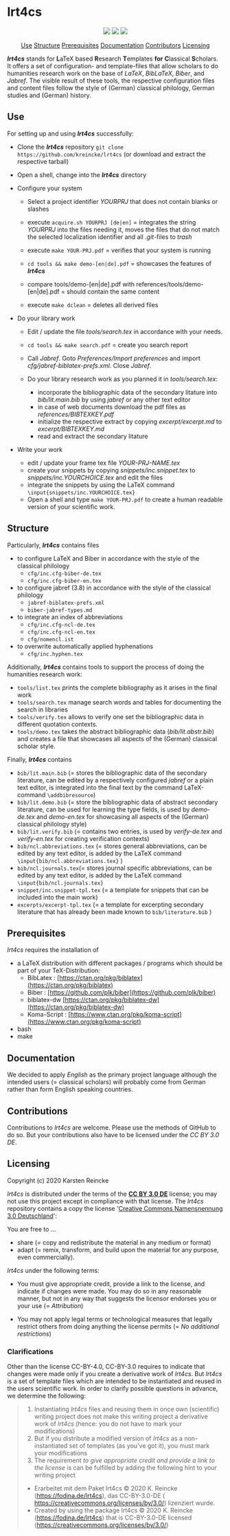 # lrt4cs


<p align="center">
    <a href="https://github.com/kreincke/lrt4cs/commits/" title="Last Commit"><img src="https://img.shields.io/github/last-commit/kreincke/lrt4cs?style=flat"></a>
    <a href="https://github.com/kreincke/lrt4cs/issues" title="Open Issues"><img src="https://img.shields.io/github/issues/kreincke/lrt4cs?style=flat"></a>
    <a href="https://github.com/kreincke/lrt4cs/blob/master/LICENSE" title="License"><img src="https://img.shields.io/badge/License-CC_BY_3.0_DE-blue.svg?style=flat"></a>
</p>

<p align="center">
  <a href="#use">Use</a>  
  <a href="#structure">Structure</a>  
  <a href="#prerequisites">Prerequisites</a>  
  <a href="#documentation">Documentation</a>  
  <a href="#contributions">Contributors</a>  
  <a href="#licensing">Licensing</a>
</p>

***lrt4cs*** stands for **L**aTeX based **R**esearch **T**emplates **for** **C**lassical **S**cholars. It offers a set of configuration- and template-files that allow scholars to do humanities research work on the base of *LaTeX*, *BibLaTeX*, *Biber*, and *Jabref*. The visible result of these tools, the respective configuration files and content files follow the style of (German) classical philology, German studies and (German) history.

## Use

For setting up and using ***lrt4cs*** successfully:

* Clone the ***lrt4cs*** repository `git clone https://github.com/kreincke/lrt4cs` (or download and extract the respective tarball)

* Open a shell, change into the ***lrt4cs*** directory

* Configure your system

  - Select a project identifier *YOURPRJ* that does not contain blanks or slashes

  - execute `acquire.sh YOURPRJ [de|en]` = integrates the string *YOURPRJ* into the files needing it, moves the files that do not match the selected localization identifier and all *.git*-files to *trash*

  - execute `make YOUR-PRJ.pdf` = verifies that your system is running

  - `cd tools && make demo-[en|de].pdf` = showcases the features of ***lrt4cs***

  - compare tools/demo-[en|de].pdf with references/tools/demo-[en|de].pdf = should contain the same content

  - execute `make dclean` = deletes all derived files

* Do your library work 

  - Edit / update the file *tools/search.tex* in accordance with your needs.

  - `cd tools && make search.pdf` = create you search report

  - Call *Jabref*. Goto *Preferences/Import preferences* and import *cfg/jabref-biblatex-prefs.xml*. Close *Jabref*.

  - Do your library research work as you planned it in *tools/search.tex*:

    - incorporate the bibliographic data of the secondary litature into *bib/lit.main.bib* by using *jabref* or any other text editor
    - in case of web documents download the pdf files as *references/BIBTEXKEY.pdf*
    - initialize the respective extract by copying *excerpt/excerpt.md* to *excerpt/BIBTEXKEY.md*
    - read and extract the secondary litature 

* Write your work
   - edit / update your frame tex file *YOUR-PRJ-NAME.tex*
   - create your snippets by copying *snippets/inc.snippet.tex* to *snippets/inc.YOURCHOICE.tex* and edit the files
   - integrate the snippets by using the LaTeX command `\input{snippets/inc.YOURCHOICE.tex}`
   - Open a shell and type `make YOUR-PRJ.pdf` to create a human readable version of your scientific work.


## Structure

Particularly, ***lrt4cs*** contains files
* to configure LaTeX and Biber in accordance with the style of the classical philology
  - `cfg/inc.cfg-biber-de.tex`
  - `cfg/inc.cfg-biber-en.tex`
* to configure jabref (3.8) in accordance with the style of the classical philology
  - `jabref-biblatex-prefs.xml`
  - `biber-jabref-types.md`
* to integrate an index of abbreviations
  - `cfg/inc.cfg-ncl-de.tex`
  - `cfg/inc.cfg-ncl-en.tex`
  - `cfg/nomencl.ist`
* to overwrite automatically applied hyphenations
  - `cfg/inc.hyphen.tex`

Additionally, ***lrt4cs*** contains tools to support the process of doing the humanities research work:
* `tools/list.tex` prints the complete bibliography as it arises in the final work
* `tools/search.tex` manage search words and tables for documenting the search in libraries
* `tools/verify.tex` allows to verify one set the bibliographic data in different quotation contexts.
* `tools/demo.tex` takes the abstract bibliographic data (*bib/lit.abstr.bib*) and creates a file that showcases all aspects of the (German) classical scholar style.

Finally, ***lrt4cs*** contains
* `bib/lit.main.bib` (= stores the bibliographic data of the secondary literature, can be edited by a respectively configured *jabref* or a plain text editor, is integrated into the final text by the command LaTeX-command `\addbibresource`)
* `bib/lit.demo.bib` (= store the bibliographic data of abstract secondary literature, can be used for learning the type fields, is used by *demo-de.tex* and  *demo-en.tex* for showcasing all aspects of the (German) classical philology style)
* `bib/lit.verify.bib` (= contains two entries, is used by *verify-de.tex* and  *verify-en.tex* for creating verification contexts)
* `bib/ncl.abbreviations.tex` (= stores general abbreviations, can be edited by any text editor, is added by the LaTeX command `\input{bib/ncl.abbreviations.tex}`
)
* `bib/ncl.journals.tex`(= stores journal specific abbreviations, can be edited by any text editor, is added by the LaTeX command `\input{bib/ncl.journals.tex}`
* `snippet/inc.snippet-tpl.tex` (= a template for snippets that can be included into the main work)
* `excerpts/excerpt-tpl.tex` (= a template for excerpting secondary literature that has already been made known to `bib/literature.bib`   )

## Prerequisites

*lrt4cs* requires the installation of

* a LaTeX distribution with different packages / programs which should be part of your TeX-Distribution:
  * BibLatex : [https://ctan.org/pkg/biblatex](https://ctan.org/pkg/biblatex)
  * Biber : [https://github.com/plk/biber](https://github.com/plk/biber)
  * biblatex-dw [https://ctan.org/pkg/biblatex-dw](https://ctan.org/pkg/biblatex-dw)
  * Koma-Script : [https://www.ctan.org/pkg/koma-script](https://www.ctan.org/pkg/koma-script)
* bash
* make

## Documentation

We decided to apply _English_ as the primary project language although the intended users (= classical scholars) will probably come from German rather than form English speaking countries.

## Contributions

Contributions to *lrt4cs* are welcome. Please use the methods of GitHub to do so. But your contributions also have to be licensed under the *CC BY 3.0 DE*.

## Licensing

Copyright (c) 2020 Karsten Reincke

*lrt4cs* is distributed under the terms of the [**CC BY 3.0 DE**](https://creativecommons.org/licenses/by/3.0/de/) license; you may not use this project except in compliance with that license. The *lrt4cs* repository contains a copy the license '[Creative Commons Namensnennung 3.0 Deutschland](./LICENSE.md)':

You are free to ...

* share (= copy and redistribute the material in any medium or format)
* adapt (= remix, transform, and build upon the material
    for any purpose, even commercially).

*lrt4cs* under the following terms:

* You must give appropriate credit, provide a link to the license, and indicate if changes were made. You may do so in any reasonable manner, but not in any way that suggests the licensor endorses you or your use (= *Attribution*)

* You may not apply legal terms or technological measures that legally restrict others from doing anything the license permits (= *No additional restrictions*)

### Clarifications

Other than the license CC-BY-4.0, CC-BY-3.0 requires to indicate that changes were made only if you create a derivative work of *lrt4cs*. But *lrt4cs* is a set of template files which are intended to be instantiated and reused in the users scientific work. In order to clarify possible questions in advance, we determine the following:

> 1. Instantiating *lrt4cs* files and reusing them in once own (scientific) writing project does not make this writing project a derivative work of *lrt4cs* (hence: you do not have to mark your modifications)  
> 2. But if you distribute a modified version of *lrt4cs* as a non-instantiated set of templates (as you've got it), you must mark your modifications  
> 3. The requirement *to give appropriate credit and provide a link to the license* is can be fulfilled by adding the following hint to your writing project  
>  * Erarbeitet mit dem Paket lrt4cs © 2020 K. Reincke (https://fodina.de/lrt4cs), das CC-BY-3.0-DE ( https://creativecommons.org/licenses/by/3.0/) lizenziert wurde.
>  * Created by using the package lrt4cs © 2020 K. Reincke (https://fodina.de/lrt4cs) that is CC-BY-3.0-DE licensed (https://creativecommons.org/licenses/by/3.0/)
